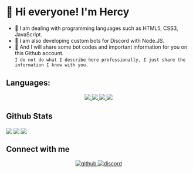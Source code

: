 
# 👋 Hi everyone! I'm Hercy

- 📘 I am dealing with programming languages such as HTML5, CSS3, JavaScript.
- 📕 I am also developing custom bots for Discord with Node.JS.
- 📗 And I will share some bot codes and important information for you on this Github account. <br>
`I do not do what I describe here professionally, I just share the information I know with you.`

## Languages:
<div align="center">
<a href="https://ay.link/devlog" target="_blank">
<img src="https://img.shields.io/badge/javascript%20-%23323330.svg?&style=for-the-badge&logo=javascript&logoColor=%23F7DF1E"/> 
</a>
  <a href="https://ay.link/devlog" target="_blank">
<img src="https://img.shields.io/badge/html5%20-%23E34F26.svg?&style=for-the-badge&logo=html5&logoColor=white"/> 
</a>
  <a href="https://ay.link/devlog" target="_blank">
<img src="https://img.shields.io/badge/css3%20-%231572B6.svg?&style=for-the-badge&logo=css3&logoColor=white"/> 
</a>
  <a href="https://ay.link/devlog" target="_blank">
<img src="https://img.shields.io/badge/node.js%20-%2343853D.svg?&style=for-the-badge&logo=node.js&logoColor=white"/>
</a>
</div> 

## Github Stats 

<img align="center" src="https://github-readme-stats.vercel.app/api/top-langs/?username=TheHercy&theme=tokyonight&hide=batchfile">
<img align="center" src="https://github-readme-stats.vercel.app/api?username=TheHercy&theme=tokyonight">
<img align="center" src="https://github-readme-streak-stats.herokuapp.com/?user=TheHercy&theme=tokyonight">

## Connect with me  
<div align="center">
<a href="https://github.com/TheHercy" target="_blank">
<img src=https://img.shields.io/badge/github-%2324292e.svg?&style=for-the-badge&logo=github&logoColor=white alt=github style="margin-bottom: 5px;" />
</a>
<a href="https://discord.gg/YwdKwsaHYM" target="_blank">
<img src=https://img.shields.io/badge/discord-%2324292e.svg?&style=for-the-badge&logo=discord&logoColor=white alt=discord style="margin-bottom: 5px;" />
</a>  
</div>  
